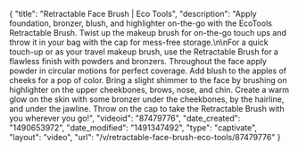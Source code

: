 {
    "title": "Retractable Face Brush | Eco Tools",
    "description": "Apply foundation, bronzer, blush, and highlighter on-the-go with the EcoTools Retractable Brush. Twist up the makeup brush for on-the-go touch ups and throw it in your bag with the cap for mess-free storage.\n\nFor a quick touch-up or as your travel makeup brush, use the Retractable Brush for a flawless finish with powders and bronzers. Throughout the face apply powder in circular motions for perfect coverage. Add blush to the apples of cheeks for a pop of color. Bring a slight shimmer to the face by brushing on highlighter on the upper cheekbones, brows, nose, and chin. Create a warm glow on the skin with some bronzer under the cheekbones, by the hairline, and under the jawline. Throw on the cap to take the Retractable Brush with you wherever you go!",
    "videoid": "87479776",
    "date_created": "1490653972",
    "date_modified": "1491347492",
    "type": "captivate",
    "layout": "video",
    "url": "\/v\/retractable-face-brush-eco-tools\/87479776"
}